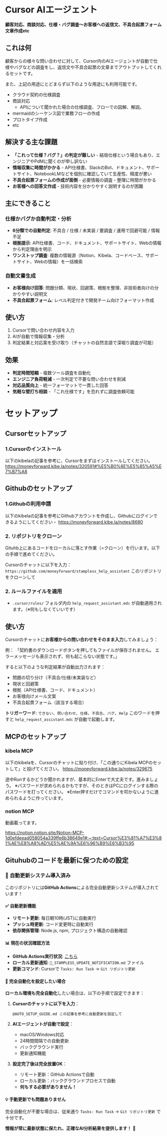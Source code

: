 # Cursor AIエージェント 

**顧客対応、商談対応、仕様・バグ調査〜お客様への返信文、不具合起票フォーム文章作成etc**

## これは何
顧客からの様々な問い合わせに対して、Cursor内のAIエージェントが自動で仕様やバグなどの調査をし、返信文や不具合起票の文章までアウトプットしてくれるセットです。

また、上記の用途にとどまらず以下のような用途にも利用可能です。
- クラウド契約の仕様調査
- 商談対応
  - APIについて聞かれた場合の仕様調査、フローでの図解、解説。
- mermaidのシーケンス図で業務フローの作成
- プロトタイプ作成
- etc

## 解決する主な課題

- **「これって仕様？バグ？」の判定が難しい** - 結局仕様という場合もあり、エンジニアやPdMに聞くのが申し訳ない
- **情報収集に時間がかかる** - API仕様書、SlackのBot、ドキュメント、サポートサイト、NotebookLMなどを個別に確認していて生産性、精度が悪い
- **不具合起票フォームの作成が面倒** - 必要情報の調査・整理に時間がかかる
- **お客様への回答文作成** - 技術内容を分かりやすく説明するのが困難

## 主にできること

### 仕様かバグか自動判定・分析
- **6分類での自動判定**: 不具合 / 仕様 / 未実装 / 要調査 / 運用で回避可能 / 情報不足
- **根拠提示**: API仕様書、コード、ドキュメント、サポートサイト、Webの情報から判定理由を明示
- **ワンストップ調査**: 複数の情報源（Notion、Kibela、コードベース、サポートサイト、Webの情報）を一括検索

### 自動文書生成
- **お客様向け回答**: 問題分類、現状、回避策、根拠を整理、非技術者向けの分かりやすい説明文
- **不具合起票フォーム**: レベル判定付きで開発チーム向けフォーマット作成

## 使い方
1. Cursorで問い合わせ内容を入力
2. AIが自動で情報収集・分析
3. 判定結果と対応案を受け取り（チャットの自然言語で深堀り調査が可能）

## 効果
- **判定時間短縮** - 複数ツール調査を自動化
- **エンジニア負荷軽減** - 一次判定で不要な問い合わせを削減  
- **対応品質向上** - 統一フォーマットで一貫した回答
- **気軽な壁打ち相談** - 「これ仕様です」を恐れずに調査依頼可能

# セットアップ

## Cursorセットアップ
### 1.Cursorのインストール
以下のkibelaの記事を参考に、Cursorをまずはインストールしてください。
https://moneyforward.kibe.la/notes/320591#%E5%B0%8E%E5%85%A5%E7%B7%A8

## Githubのセットアップ
### 1.Githubの利用申請
以下のkibelaの記事を参考にGithubアカウントを作成し、Githubにログインできるようにしてください・
https://moneyforward.kibe.la/notes/8680

### 2. リポジトリをクローン
Gituhb上にあるコードをローカルに落とす作業（=クローン）を行います。以下の手順で進めてください。

Cursorのチャットに以下を入力：
`https://github.com/moneyforward/stampless_help_assistant` 
このリポジトリをクローンして

### 2. ルールファイルを適用
- `.cursor/rules/` フォルダ内の `help_request_assistant.mdc` が自動適用されます。（※何もしなくていいです）

## 使い方
Cursorのチャットに**お客様からの問い合わせをそのまま入力**してみましょう：

例：
「契約書のダウンロードボタンを押してもファイルが保存されません。
エラーメッセージも表示されず、何も起こらない状態です。」

すると以下のような判定結果が自動出力されます：
- 問題の切り分け（不具合/仕様/未実装など）
- 現状と回避策
- 根拠（API仕様書、コード、ドキュメント）
- お客様向けメール文案
- 不具合起票フォーム（該当する場合）

**トリガーワード**: `できない`、`問い合わせ`、`仕様`、`不具合`、`バグ`、`Help`
このワードを押すと `help_request_assistant.mdc` が自動で起動します。

## MCPのセットアップ
### kibela MCP
以下のkibelaを、Cursorのチャットに貼り付け、「この通りにKibela MCPのセットして」と投げてください。
https://moneyforward.kibe.la/notes/329675

途中Runするかどうか聞かれますが、基本的にEnterで大丈夫です。進みましょう。
※パスワードが求められるかもですが、そのときはPCにログインする際のパスワードを打ってください。
※Enter押すだけでコマンドを叩かないように進められるように作っています。

### notion MCP
動画載ってます。

https://notion.notion.site/Notion-MCP-1d0efdeead058054a339ffe6b38649e1#:~:text=Cursor%E3%81%A7%E3%81%AE%E8%A8%AD%E5%AE%9A%E6%96%B9%E6%B3%95

## Gituhubのコードを最新に保つための設定
### 🚀 **自動更新システム導入済み**

このリポジトリには**GitHub Actions**による完全自動更新システムが導入されています！

#### ✅ **自動更新機能**
- **リモート更新**: 毎日朝10時(JST)に自動実行
- **プッシュ時更新**: コード変更時に自動実行  
- **依存関係管理**: Node.js, npm, プロジェクト構造の自動確認

#### 📊 **現在の状況確認方法**
- **GitHub Actions実行状況**: [こちら](https://github.com/moneyforward/stampless_help_assistant/actions)
- **ローカル更新通知**: `🔔_STAMPLESS_UPDATE_NOTIFICATION.md` ファイル
- **更新コマンド**: Cursorで `Tasks: Run Task` → `Git リポジトリ更新`

#### 🤖 **完全自動化を設定したい場合**
**ローカル環境も完全自動化**したい場合は、以下の手順で設定できます：

1. **Cursorのチャットに以下を入力**：
   ```
   @AUTO_SETUP_GUIDE.md この記事を参考に自動更新を設定して
   ```

2. **AIエージェントが自動で設定**：
   - macOS/Windows対応
   - 24時間間隔での自動更新
   - バックグラウンド実行
   - 更新通知機能

3. **設定完了後は完全放置OK**：
   - リモート更新：GitHub Actionsで自動
   - ローカル更新：バックグラウンドプロセスで自動
   - **何もする必要がありません！**

#### 💡 **手動更新でも問題ありません**
完全自動化が不要な場合は、従来通り `Tasks: Run Task` → `Git リポジトリ更新` で十分です。

**情報が常に最新状態に保たれ、正確なAI分析結果を提供します！** 🎯






